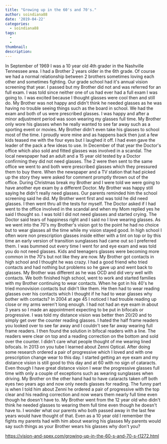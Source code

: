 ```yaml
---
title: "Growing up in the 60's and 70's."
author: soindiana88
date: '2019-04-22'
categories:
  - soindiana88
tags:
  - 
  - 
thumbnail: 
description: 
---
```


In September of 1969 I was a 10 year old 4th grader in the Nashville Tennessee area. I had a Brother 2 years older in the 6th grade. Of course we had a normal relationship between 2 brothers sometimes loving each other and sometimes fighting. Our grade school had it's annual vision screening that year. I passed but my Brother did not and was referred for an full exam. I was told since neither one of us had ever had a full exam I was going to. I was excited because I thought glasses were cool then and still do. My Brother was not happy and didn't think he needed glasses as he was having no trouble seeing things such as the board in school. We had the exam and both of us were prescribed glasses. I was happy and after a minor adjustment period was soon wearing my glasses full time. My Brother only wore his glasses when he really wanted to see far away such as a sporting event or movies. My Brother didn't even take his glasses to school most of the time. I proudly wore mine and as happens back then just a few kids teased me with the four eyes but I laughed it off. I had even gave the leader of the pack a few ideas to use. In December of that year the Doctor's office which also sold and fitted glasses was involved in a scandal. The local newspaper had an adult and a 15 year old tested by a Doctor confirming they did not need glasses. The 2 were then sent to the same office we went to and both were prescribed glasses which they pressured them to buy there. When the newspaper and a TV station that had picked up the story they were asked for comment promptly thrown out of the office. During Christmas break my Brother and I were told we were going to have another eye exam by a different Doctor. My Brother was happy still saying he didn't really need glasses. Our parents reminded him the school screening said he did. My Brother went first and was told he did need glasses. I then went thru all the tests for myself. The Doctor asked if I had went to the office involved in the scandal and when my Mom replied yes he said I thought so. I was told I did not need glasses and started crying. The Doctor said tears of happiness right and I said no I love wearing glasses. As we went into the 70's my Brother's vision got to the point he had no choice but to wear glasses all the time while my vision stayed good. In high school I often wore non prescription glasses inside either with a tint on top or by this time an early version of transition sunglasses had came out so I preferred them. I was bummed out every time I went for and eye exam and was told you do not need glasses. Kids and teenagers glasses were becoming more common in the 70's but not like they are now. My Brother got contacts in high school and I thought he was crazy. I had a good friend who tried contacts and had nothing but problems so he gave up and went back to glasses. My Brother was different as he was OCD and did very well with contacts. We both finished high school, went to work and started families with my Brother continuing to wear contacts. When he got in his 40's he tried monovision contacts but didn't like them. He then had to wear reading glasses over his contacts which I thought if he had to wear glasses why bother with contacts? In 2004 at age 45 I noticed I had trouble reading up close or my arms weren't long enough. I had not had an eye exam in about 3 years so I made an appointment expecting to be put in bifocals or progressive. I was told my distance vision was better then 20/20 and to simply get over the counter reading glasses. I hated the half frame readers you looked over to see far away and I couldn't see far away wearing full frame readers. I then found the solution in bifocal readers with a line. The readers were clear on top and a reading correction on the bottom and sold over the counter. I didn't care what people thought of me wearing lined bifocals. In 2013 on you tube I learned about Zenni Optical. After doing some research ordered a pair of progressive which I loved and with one prescription change wear to this day. I started getting an eye exam and my distance vision is still good to this day and at 60 with no sign of cataracts. Even though I have great distance vision I wear the progressive glasses full time with only a couple of exceptions such as wearing sunglasses when driving. My Brother on the other hand had to have cataracts taken off both eyes two years ago and now only needs glasses for reading. The funny part is when I told him about Zenni he ordered a pair of progressive with the top clear and his reading correction and now wears them nearly full time even though he doesn't have to. My Brother went from the 12 year old who didn't think he needed glasses to wearing them full time even though he doesn't have to. I wonder what our parents who both passed away in the last few years would have thought of that. Even as a 10 year old I remember the fights my parents had with him about wearing his glasses My parents would say such things as your Brother wears his glasses why don't you?

https://vision-and-spex.com/growing-up-in-the-60-s-and-70-s-t1272.html
